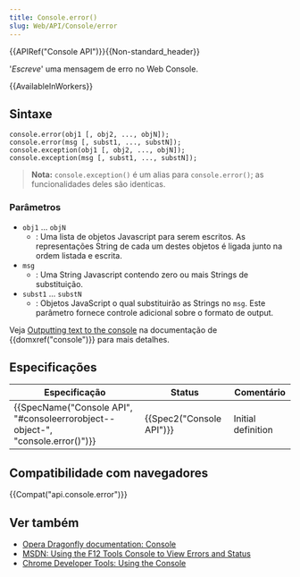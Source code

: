 ```yaml
---
title: Console.error()
slug: Web/API/Console/error
---
```

{{APIRef("Console API")}}{{Non-standard_header}}

'_Escreve_' uma mensagem de erro no Web Console.

{{AvailableInWorkers}}

## Sintaxe

```
console.error(obj1 [, obj2, ..., objN]);
console.error(msg [, subst1, ..., substN]);
console.exception(obj1 [, obj2, ..., objN]);
console.exception(msg [, subst1, ..., substN]);
```

> **Nota:** `console.exception()` é um alias para `console.error()`; as funcionalidades deles são identicas.

### Parâmetros

- `obj1` ... `objN`
  - : Uma lista de objetos Javascript para serem escritos. As representações String de cada um destes objetos é ligada junto na ordem listada e escrita.
- `msg`
  - : Uma String Javascript contendo zero ou mais Strings de substituição.
- `subst1` ... `substN`
  - : Objetos JavaScript o qual substituirão as Strings no `msg`. Este parâmetro fornece controle adicional sobre o formato de output.

Veja [Outputting text to the console](/pt-BR/docs/Web/API/console#Outputting_text_to_the_console) na documentação de {{domxref("console")}} para mais detalhes.

## Especificações

| Especificação                                                                                            | Status                           | Comentário         |
| -------------------------------------------------------------------------------------------------------- | -------------------------------- | ------------------ |
| {{SpecName("Console API", "#consoleerrorobject--object-", "console.error()")}} | {{Spec2("Console API")}} | Initial definition |

## Compatibilidade com navegadores

{{Compat("api.console.error")}}

## Ver também

- [Opera Dragonfly documentation: Console](http://www.opera.com/dragonfly/documentation/console/)
- [MSDN: Using the F12 Tools Console to View Errors and Status](http://msdn.microsoft.com/library/gg589530)
- [Chrome Developer Tools: Using the Console](https://developers.google.com/chrome-developer-tools/docs/console#errors_and_warnings)
